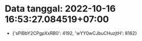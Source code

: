 # Data tanggal: 2022-10-16 16:53:27.084519+07:00

* {'sPIBbY2CPgpXxRB0': 4192, 'wYY0wCJbuCHuzjtH': 8162}
